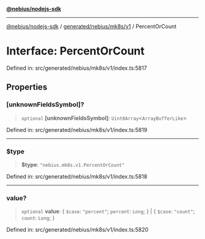 [**@nebius/nodejs-sdk**](../../../../../README.md)

***

[@nebius/nodejs-sdk](../../../../../README.md) / [generated/nebius/mk8s/v1](../README.md) / PercentOrCount

# Interface: PercentOrCount

Defined in: src/generated/nebius/mk8s/v1/index.ts:5817

## Properties

### \[unknownFieldsSymbol\]?

> `optional` **\[unknownFieldsSymbol\]**: `Uint8Array`\<`ArrayBufferLike`\>

Defined in: src/generated/nebius/mk8s/v1/index.ts:5819

***

### $type

> **$type**: `"nebius.mk8s.v1.PercentOrCount"`

Defined in: src/generated/nebius/mk8s/v1/index.ts:5818

***

### value?

> `optional` **value**: \{ `$case`: `"percent"`; `percent`: `Long`; \} \| \{ `$case`: `"count"`; `count`: `Long`; \}

Defined in: src/generated/nebius/mk8s/v1/index.ts:5820
